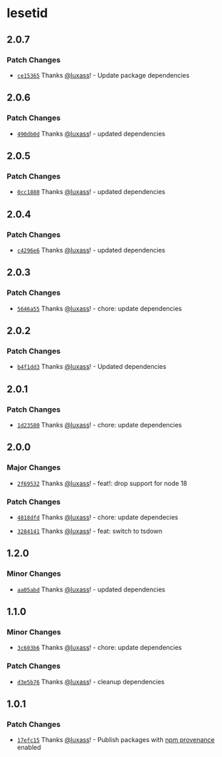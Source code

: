 # lesetid

## 2.0.7

### Patch Changes

- [`ce15365`](https://github.com/luxass/lesetid/commit/ce15365a36335db5d1d364c48292f2f1d4bad56d) Thanks [@luxass](https://github.com/luxass)! - Update package dependencies

## 2.0.6

### Patch Changes

- [`490db0d`](https://github.com/luxass/lesetid/commit/490db0dcf5dcc133e442f33402f59cc44e826fff) Thanks [@luxass](https://github.com/luxass)! - updated dependencies

## 2.0.5

### Patch Changes

- [`0cc1880`](https://github.com/luxass/lesetid/commit/0cc1880e8482f8f7d8015eaf706b58d8b5eda5f1) Thanks [@luxass](https://github.com/luxass)! - updated dependencies

## 2.0.4

### Patch Changes

- [`c4296e6`](https://github.com/luxass/lesetid/commit/c4296e667ab10126c679d0dda470d94533e3adb5) Thanks [@luxass](https://github.com/luxass)! - updated dependencies

## 2.0.3

### Patch Changes

- [`5646a55`](https://github.com/luxass/lesetid/commit/5646a55736f42248326944e8eea73f05f62c376f) Thanks [@luxass](https://github.com/luxass)! - chore: update dependencies

## 2.0.2

### Patch Changes

- [`b4f1dd3`](https://github.com/luxass/lesetid/commit/b4f1dd366efc9ec734c5268b964d7f3173b7e2ce) Thanks [@luxass](https://github.com/luxass)! - Updated dependencies

## 2.0.1

### Patch Changes

- [`1d23580`](https://github.com/luxass/lesetid/commit/1d23580ef89d91221ebc24f1b022a17ee73392ef) Thanks [@luxass](https://github.com/luxass)! - chore: update dependencies

## 2.0.0

### Major Changes

- [`2f69532`](https://github.com/luxass/lesetid/commit/2f69532e01ce7010858c8f97658e982c448e2b73) Thanks [@luxass](https://github.com/luxass)! - feat!: drop support for node 18

### Patch Changes

- [`4818dfd`](https://github.com/luxass/lesetid/commit/4818dfdedcfc21ce08bac8018697144aa144f42f) Thanks [@luxass](https://github.com/luxass)! - chore: update dependecies

- [`3284141`](https://github.com/luxass/lesetid/commit/3284141feaa63f76856e8eb053c6f23f89006890) Thanks [@luxass](https://github.com/luxass)! - feat: switch to tsdown

## 1.2.0

### Minor Changes

- [`aa05abd`](https://github.com/luxass/lesetid/commit/aa05abd0f6784222e81f97e3855b1b81ceb8403b) Thanks [@luxass](https://github.com/luxass)! - updated dependencies

## 1.1.0

### Minor Changes

- [`3c603b6`](https://github.com/luxass/lesetid/commit/3c603b68c6593801f160bcb25a12cd077132c173) Thanks [@luxass](https://github.com/luxass)! - chore: update dependencies

### Patch Changes

- [`d3e5b76`](https://github.com/luxass/lesetid/commit/d3e5b762e1059ae1b66663467722d0285c2eb10e) Thanks [@luxass](https://github.com/luxass)! - cleanup dependencies

## 1.0.1

### Patch Changes

- [`17efc15`](https://github.com/luxass/lesetid/commit/17efc15b29efe10805802e05005bc33bf2e38947) Thanks [@luxass](https://github.com/luxass)! - Publish packages with [npm provenance](https://docs.npmjs.com/generating-provenance-statements) enabled
